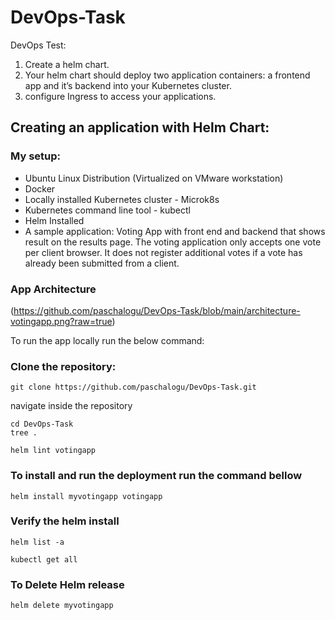 # DevOps-Task

DevOps Test:
1. Create a helm chart.
2. Your helm chart should deploy two application containers: a frontend app and it’s backend into your Kubernetes cluster.
3. configure Ingress to access your applications.

## Creating an application with Helm Chart:

### My setup:
- Ubuntu Linux Distribution (Virtualized on VMware workstation)
- Docker 
- Locally installed Kubernetes cluster - Microk8s
- Kubernetes command line tool - kubectl
- Helm Installed
- A sample application: Voting App with front end and backend that shows result on the results page. The voting application only accepts one vote per client browser. It does not register additional votes if a vote has already been submitted from a client.

### App Architecture

(https://github.com/paschalogu/DevOps-Task/blob/main/architecture-votingapp.png?raw=true)

To run the app locally run the below command:

### Clone the repository:

```
git clone https://github.com/paschalogu/DevOps-Task.git
```

navigate inside the repository 

```
cd DevOps-Task
tree .
```

```
helm lint votingapp
```

### To install and run the deployment run the command bellow

```
helm install myvotingapp votingapp
```

### Verify the helm install

```
helm list -a
```

```
kubectl get all
```

### To Delete Helm release

```
helm delete myvotingapp
````
